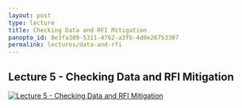 ```yaml
--- 
layout: post
type: lecture
title: Checking Data and RFI Mitigation
panopto_id: 8e3fa309-5311-4762-a3fb-4d0e26753307
permalink: lectures/data-and-rfi
---
```


## Lecture 5 - Checking Data and RFI Mitigation
[![Lecture 5 - Checking Data and RFI Mitigation](https://uva.hosted.panopto.com/Panopto/Services/FrameGrabber.svc/FrameRedirect?objectId=8e3fa309-5311-4762-a3fb-4d0e26753307&mode=Delivery)](https://uva.hosted.panopto.com/Panopto/Pages/Viewer.aspx?id=8e3fa309-5311-4762-a3fb-4d0e26753307)


